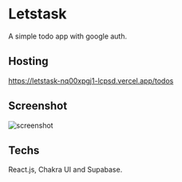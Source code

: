 # Letstask
A simple todo app with google auth.

## Hosting
https://letstask-nq00xpgj1-lcpsd.vercel.app/todos

## Screenshot
![screenshot](https://i.imgur.com/2hNQhf5.png)

## Techs
React.js, Chakra UI and Supabase.
